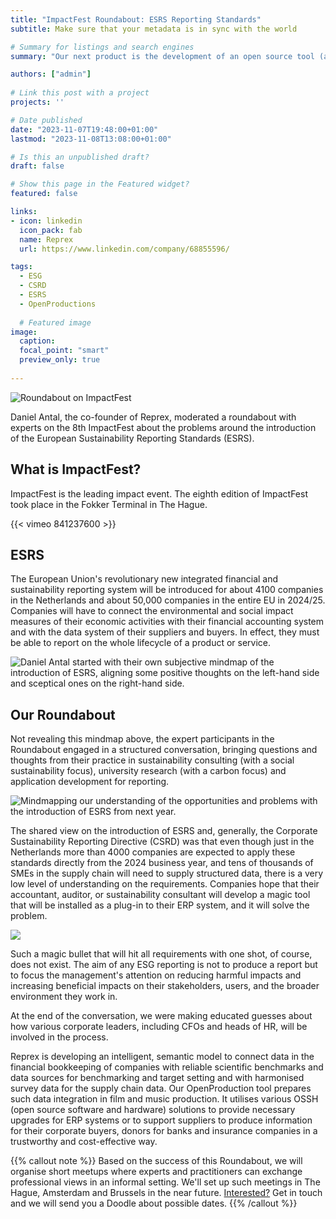 ```yaml
---
title: "ImpactFest Roundabout: ESRS Reporting Standards"
subtitle: Make sure that your metadata is in sync with the world

# Summary for listings and search engines
summary: "Our next product is the development of an open source tool (and an app) that brings your reliable catalogue or collection information to the format of Wikidata."

authors: ["admin"]
 
# Link this post with a project
projects: ''

# Date published
date: "2023-11-07T19:48:00+01:00"
lastmod: "2023-11-08T13:08:00+01:00"

# Is this an unpublished draft?
draft: false

# Show this page in the Featured widget?
featured: false

links:
- icon: linkedin
  icon_pack: fab
  name: Reprex
  url: https://www.linkedin.com/company/68855596/

tags:
  - ESG
  - CSRD
  - ESRS
  - OpenProductions
  
  # Featured image
image:
  caption: 
  focal_point: "smart"
  preview_only: true
  
---
```

![Roundabout on ImpactFest](img/blogposts_2023/P1020017-1.jpg)


Daniel Antal, the co-founder of Reprex, moderated a roundabout with experts on the 8th ImpactFest about the problems around the introduction of the European Sustainability Reporting Standards (ESRS).  

## What is ImpactFest?

ImpactFest is the leading impact event. The eighth edition of ImpactFest took place in the Fokker Terminal in The Hague.

{{< vimeo 841237600 >}}

## ESRS

The European Union's revolutionary new integrated financial and sustainability reporting system will be introduced for about 4100 companies in the Netherlands and about 50,000 companies in the entire EU in 2024/25. Companies will have to connect the environmental and social impact measures of their economic activities with their financial accounting system and with the data system of their suppliers and buyers. In effect, they must be able to report on the whole lifecycle of a product or service.

![](img/blogposts_2023/20231107_original_mindmap.jpg "Daniel Antal started with their own subjective mindmap of the introduction of ESRS, aligning some positive thoughts on the left-hand side and sceptical ones on the right-hand side.")

## Our Roundabout 

Not revealing this mindmap above, the expert participants in the Roundabout engaged in a structured conversation, bringing questions and thoughts from their practice in sustainability consulting (with a social sustainability focus), university research (with a carbon focus) and application development for reporting.


![](/img/blogposts_2023/P1020016-1.jpg "Mindmapping our understanding of the opportunities and problems with the introduction of ESRS from next year.")

The shared view on the introduction of ESRS and, generally, the Corporate Sustainability Reporting Directive (CSRD) was that even though just in the Netherlands more than 4000 companies are expected to apply these standards directly from the 2024 business year, and tens of thousands of SMEs in the supply chain will need to supply structured data, there is a very low level of understanding on the requirements. Companies hope that their accountant, auditor, or sustainability consultant will develop a magic tool that will be installed as a plug-in to their ERP system, and it will solve the problem.

![](img/blogposts_2023/esrs_mindmap_impactfest_2023.jpg)

Such a magic bullet that will hit all requirements with one shot, of course, does not exist. The aim of any ESG reporting is not to produce a report but to focus the management's attention on reducing harmful impacts and increasing beneficial impacts on their stakeholders, users, and the broader environment they work in.

At the end of the conversation, we were making educated guesses about how various corporate leaders, including CFOs and heads of HR, will be involved in the process.

Reprex is developing an intelligent, semantic model to connect data in the financial bookkeeping of companies with reliable scientific benchmarks and data sources for benchmarking and target setting and with harmonised survey data for the supply chain data. Our OpenProduction tool prepares such data integration in film and music production. It utilises various OSSH (open source software and hardware) solutions to provide necessary upgrades for ERP systems or to support suppliers to produce information for their corporate buyers, donors for banks and insurance companies in a trustworthy and cost-effective way.

{{% callout note %}}
Based on the success of this Roundabout, we will organise short meetups where experts and practitioners can exchange professional views in an informal setting. We'll set up such meetings in The Hague, Amsterdam and Brussels in the near future. [Interested?](https://reprex.nl/contact/) Get in touch and we will send you a Doodle about possible dates. 
{{% /callout %}}


